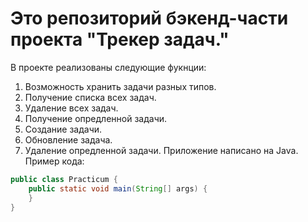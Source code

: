 # Это репозиторий бэкенд-части проекта "Трекер задач."
В проекте реализованы следующие фукнции:
1. Возможность хранить задачи разных типов.
2. Получение списка всех задач.
3. Удаление всех задач.
4. Получение опредленной задачи.
5. Создание задачи.
6. Обновление задача. 
7. Удаление опредленной задачи.
Приложение написано на Java. Пример кода:
```java
public class Practicum {
    public static void main(String[] args) {
    }
}
```
